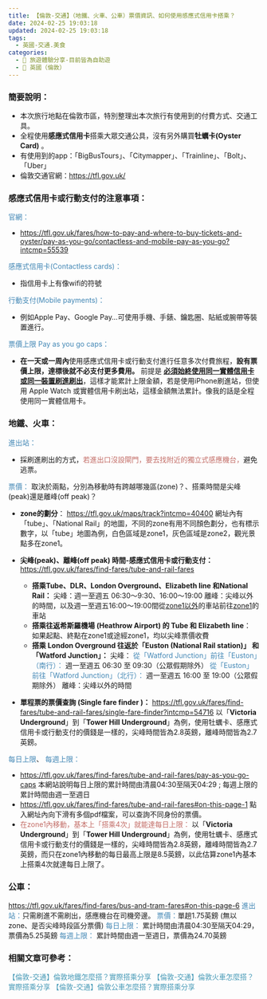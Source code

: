 ```yaml
---
title: 【倫敦-交通】（地鐵、火車、公車）票價資訊、如何使用感應式信用卡搭乘？
date: 2024-02-25 19:03:18
updated: 2024-02-25 19:03:18
tags:
  - 英國-交通.美食
categories: 
  - 🌴 旅遊體驗分享-目前皆為自助遊
  - 🥥 英國（倫敦） 
---
```

### 簡要說明：
+ 本次旅行地點在倫敦市區，特別整理出本次旅行有使用到的付費方式、交通工具。
+ 全程使用**感應式信用卡**搭乘大眾交通公具，沒有另外購買**牡蠣卡(Oyster Card)** 。
+ 有使用到的app：「BigBusTours」、「Citymapper」、「Trainline」、「Bolt」、「Uber」
+ 倫敦交通官網：https://tfl.gov.uk/ 

<!-- more -->

### 感應式信用卡或行動支付的注意事項：
<font color=#4287B5>官網：</font>
+ https://tfl.gov.uk/fares/how-to-pay-and-where-to-buy-tickets-and-oyster/pay-as-you-go/contactless-and-mobile-pay-as-you-go?intcmp=55539

<font color=#4287B5>感應式信用卡(Contactless cards)：</font>
+  指信用卡上有像wifi的符號

<font color=#4287B5>行動支付(Mobile payments)：</font>
+  例如Apple Pay、Google Pay…可使用手機、手錶、鑰匙圈、貼紙或腕帶等裝置進行。

<font color=#4287B5>票價上限 Pay as you go caps：</font>
+  **在一天或一周內**使用感應式信用卡或行動支付進行任意多次付費旅程，**設有票價上限，達標後就不必支付更多費用。**
前提是 <u>**必須始終使用同一實體信用卡或同一裝置刷進刷出**</u>，這樣才能累計上限金額，若是使用iPhone刷進站，但使用 Apple Watch 或實體信用卡刷出站，這樣金額無法累計。像我的話是全程使用同一實體信用卡。

### 地鐵、火車：
<font color=#4287B5>進出站：</font>
+ 採刷進刷出的方式，<font color=#c36d67>若進出口沒設閘門，要去找附近的獨立式感應機台，</font>避免逃票。

<font color=#4287B5>票價：</font>
取決於兩點，分別為移動時有跨越哪幾區(zone)？、搭乘時間是尖峰(peak)還是離峰(off peak)？
+ **zone的劃分**：
   https://tfl.gov.uk/maps/track?intcmp=40400
   網址內有「tube」、「National Rail」的地圖，不同的zone有用不同顏色劃分，也有標示數字，以「tube」地圖為例，白色區域是zone1，灰色區域是zone2，觀光景點多在zone1。
+ **尖峰(peak)、離峰(off peak) 時間-感應式信用卡或行動支付：**
   https://tfl.gov.uk/fares/find-fares/tube-and-rail-fares
    + **搭乘Tube、DLR、London Overground、Elizabeth line 和National Rail：**
   尖峰：週一至週五 06:30～9:30、16:00～19:00
   離峰：尖峰以外的時間，以及週一至週五16:00～19:00間從<u>zone1以外</u>的車站前往<u>zone1</u>的車站
    + **搭乘往返希斯羅機場 (Heathrow Airport) 的 Tube 和 Elizabeth line**：
    如果起點、終點在zone1或途經zone1，均以尖峰票價收費
    + **搭乘 London Overground 往返於「Euston (National Rail station)」 和「Watford Junction」：**
    尖峰：
    <font color=#4287B5>從「Watford Junction」前往「Euston」（南行）：</font>
    週一至週五 06:30 至 09:30（公眾假期除外）
    <font color=#4287B5>從「Euston」前往「Watford Junction」（北行）：</font>
    週一至週五 16:00 至 19:00（公眾假期除外）
    離峰：尖峰以外的時間

+ **單程票的票價查詢 (Single fare finder )：**
   https://tfl.gov.uk/fares/find-fares/tube-and-rail-fares/single-fare-finder?intcmp=54716
   以「**Victoria Underground**」到「**Tower Hill Underground**」為例，使用牡蠣卡、感應式信用卡或行動支付的價錢是一樣的，尖峰時間皆為2.8英鎊，離峰時間皆為2.7英鎊。

<font color=#4287B5>每日上限</font>、 <font color=#4287B5>每週上限：</font>
+ https://tfl.gov.uk/fares/find-fares/tube-and-rail-fares/pay-as-you-go-caps
本網站說明每日上限的累計時間由清晨04:30至隔天04:29 ; 每週上限的累計時間由週一至週日
+ https://tfl.gov.uk/fares/find-fares/tube-and-rail-fares#on-this-page-1
點入網址內向下滑有多個pdf檔案，可以查詢不同身份的票價。
+ <font color=#c36d67>在zone1內移動，基本上「搭乘4次」就能達每日上限：</font>
以「**Victoria Underground**」到「**Tower Hill Underground**」為例，使用牡蠣卡、感應式信用卡或行動支付的價錢是一樣的，尖峰時間皆為2.8英鎊，離峰時間皆為2.7英鎊，而只在zone1內移動的每日最高上限是8.5英鎊，以此估算zone1內基本上搭乘4次就達每日上限了。

### 公車：
https://tfl.gov.uk/fares/find-fares/bus-and-tram-fares#on-this-page-6
<font color=#4287B5>進出站：</font>只需刷進不需刷出，感應機台在司機旁邊。
<font color=#4287B5>票價：</font>單趟1.75英鎊 (無以zone、是否尖峰時段區分票價)
<font color=#4287B5>每日上限：</font> 累計時間由清晨04:30至隔天04:29，票價為5.25英鎊
<font color=#4287B5>每週上限：</font> 累計時間由週一至週日，票價為24.70英鎊

### 相關文章可參考：
<font color=#4599B6>【倫敦-交通】倫敦地鐵怎麼搭？實際搭乘分享</font>
<font color=#4599B6>【倫敦-交通】倫敦火車怎麼搭？實際搭乘分享</font>
<font color=#4599B6>【倫敦-交通】倫敦公車怎麼搭？實際搭乘分享</font>